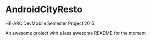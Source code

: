 # AndroidCityResto
HE-ARC DevMobile Semester Project 2015

An awesome project with a less awesome README for the moment
